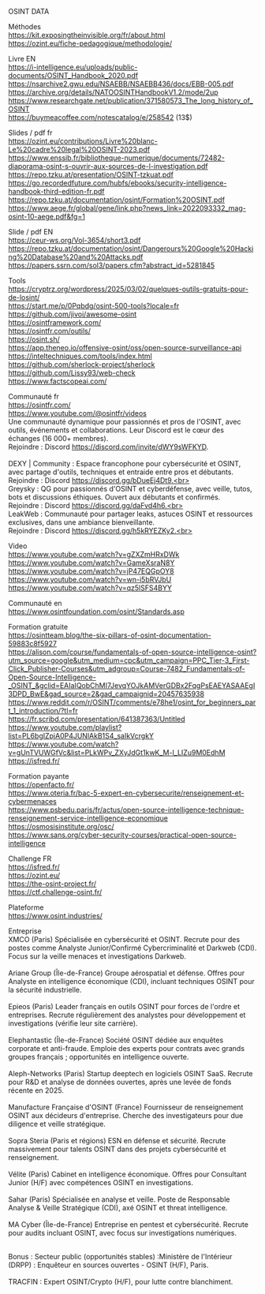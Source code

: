 OSINT DATA

Méthodes<br>
https://kit.exposingtheinvisible.org/fr/about.html<br>
https://ozint.eu/fiche-pedagogique/methodologie/<br>

Livre EN<br>
https://i-intelligence.eu/uploads/public-documents/OSINT_Handbook_2020.pdf<br>
https://nsarchive2.gwu.edu/NSAEBB/NSAEBB436/docs/EBB-005.pdf<br>
https://archive.org/details/NATOOSINTHandbookV1.2/mode/2up<br>
https://www.researchgate.net/publication/371580573_The_long_history_of_OSINT<br>
https://buymeacoffee.com/notescatalog/e/258542 (13$)<br>

Slides / pdf fr<br>
https://ozint.eu/contributions/Livre%20blanc-Le%20cadre%20legal%20OSINT-2023.pdf<br>
https://www.enssib.fr/bibliotheque-numerique/documents/72482-diaporama-osint-s-ouvrir-aux-sources-de-l-investigation.pdf<br>
https://repo.tzku.at/presentation/OSINT-tzkuat.pdf<br>
https://go.recordedfuture.com/hubfs/ebooks/security-intelligence-handbook-third-edition-fr.pdf<br>
https://repo.tzku.at/documentation/osint/Formation%20OSINT.pdf<br>
https://www.aege.fr/global/gene/link.php?news_link=2022093332_mag-osint-10-aege.pdf&fg=1<br>

Slide / pdf EN<br>
https://ceur-ws.org/Vol-3654/short3.pdf<br>
https://repo.tzku.at/documentation/osint/Dangerours%20Google%20Hacking%20Database%20and%20Attacks.pdf<br>
https://papers.ssrn.com/sol3/papers.cfm?abstract_id=5281845<br>


Tools<br>
https://cryptrz.org/wordpress/2025/03/02/quelques-outils-gratuits-pour-de-losint/<br>
https://start.me/p/0Pqbdg/osint-500-tools?locale=fr<br>
https://github.com/jivoi/awesome-osint<br>
https://osintframework.com/<br>
https://osintfr.com/outils/<br>
https://osint.sh/<br>
https://app.theneo.io/offensive-osint/oss/open-source-surveillance-api<br>
https://inteltechniques.com/tools/index.html<br>
https://github.com/sherlock-project/sherlock<br>
https://github.com/Lissy93/web-check<br>
https://www.factscopeai.com/<br>

Communauté fr<br>
https://osintfr.com/<br>
https://www.youtube.com/@osintfr/videos<br>
Une communauté dynamique pour passionnés et pros de l'OSINT, avec outils, événements et collaborations. Leur Discord est le cœur des échanges (16 000+ membres).  <br>
Rejoindre : Discord https://discord.com/invite/dWY9sWFKYD.  <br><br>
DEXY | Community : Espace francophone pour cybersécurité et OSINT, avec partage d'outils, techniques et entraide entre pros et débutants.<br>
Rejoindre : Discord https://discord.gg/bDueEj4Dt9.<br><br>
Greysky : QG pour passionnés d'OSINT et cyberdéfense, avec veille, tutos, bots et discussions éthiques. Ouvert aux débutants et confirmés.<br>
Rejoindre : Discord https://discord.gg/daFvd4h6.<br><br>
LeakWeb : Communauté pour partager leaks, astuces OSINT et ressources exclusives, dans une ambiance bienveillante.<br>
Rejoindre : Discord https://discord.gg/h5kRYEZKy2.<br>


Video <br>
https://www.youtube.com/watch?v=gZXZmHRxDWk<br>
https://www.youtube.com/watch?v=GameXsraN8Y<br>
https://www.youtube.com/watch?v=jP47EQGpOY8<br>
https://www.youtube.com/watch?v=wn-i5bRVJbU<br>
https://www.youtube.com/watch?v=qz5lSFS4BYY<br>


Communauté en<br>
https://www.osintfoundation.com/osint/Standards.asp<br>

Formation gratuite<br>
https://osintteam.blog/the-six-pillars-of-osint-documentation-59883c8f5927<br>
https://alison.com/course/fundamentals-of-open-source-intelligence-osint?utm_source=google&utm_medium=cpc&utm_campaign=PPC_Tier-3_First-Click_Publisher-Courses&utm_adgroup=Course-7482_Fundamentals-of-Open-Source-Intelligence-_OSINT_&gclid=EAIaIQobChMI7JevqYOJkAMVerGDBx2FqgPsEAEYASAAEgI3DPD_BwE&gad_source=2&gad_campaignid=20457635938 <br>
https://www.reddit.com/r/OSINT/comments/e78he1/osint_for_beginners_part_1_introduction/?tl=fr<br>
https://fr.scribd.com/presentation/641387363/Untitled<br>
https://www.youtube.com/playlist?list=PL6bgIZpjA0P4JUNlAkB1S4_saIkVcrgkY<br>
https://www.youtube.com/watch?v=gUnTVUWGfVc&list=PLkWPv_ZXyJdGt1kwK_M-l_LIZu9M0EdhM<br>
https://isfred.fr/<br>

Formation payante<br>
https://openfacto.fr/ <br>
https://www.oteria.fr/bac-5-expert-en-cybersecurite/renseignement-et-cybermenaces <br>
https://www.psbedu.paris/fr/actus/open-source-intelligence-technique-renseignement-service-intelligence-economique<br>
https://osmosisinstitute.org/osc/<br>
https://www.sans.org/cyber-security-courses/practical-open-source-intelligence<br>

Challenge FR<br>
https://isfred.fr/<br>
https://ozint.eu/<br>
https://the-osint-project.fr/<br>
https://ctf.challenge-osint.fr/<br>



Plateforme<br>
https://www.osint.industries/<br>


Entreprise<br>
XMCO (Paris)  Spécialisée en cybersécurité et OSINT. Recrute pour des postes comme Analyste Junior/Confirmé Cybercriminalité et Darkweb (CDI). Focus sur la veille menaces et investigations Darkweb.<br><br>
Ariane Group (Île-de-France)  Groupe aérospatial et défense. Offres pour Analyste en intelligence économique (CDI), incluant techniques OSINT pour la sécurité industrielle.<br><br>
Epieos (Paris)  Leader français en outils OSINT pour forces de l'ordre et entreprises. Recrute régulièrement des analystes pour développement et investigations (vérifie leur site carrière).<br><br>
Elephantastic (Île-de-France)  Société OSINT dédiée aux enquêtes corporate et anti-fraude. Emploie des experts pour contrats avec grands groupes français ; opportunités en intelligence ouverte.<br><br>
Aleph-Networks (Paris)  Startup deeptech en logiciels OSINT SaaS. Recrute pour R&D et analyse de données ouvertes, après une levée de fonds récente en 2025.<br><br>
Manufacture Française d'OSINT (France)  Fournisseur de renseignement OSINT aux décideurs d'entreprise. Cherche des investigateurs pour due diligence et veille stratégique.<br><br>
Sopra Steria (Paris et régions)  ESN en défense et sécurité. Recrute massivement pour talents OSINT dans des projets cybersécurité et renseignement.<br><br>
Vélite (Paris)  Cabinet en intelligence économique. Offres pour Consultant Junior (H/F) avec compétences OSINT en investigations.<br><br>
Sahar (Paris)  Spécialisée en analyse et veille. Poste de Responsable Analyse & Veille Stratégique (CDI), axé OSINT et threat intelligence.<br><br>
MA Cyber (Île-de-France)  Entreprise en pentest et cybersécurité. Recrute pour audits incluant OSINT, avec focus sur investigations numériques.<br><br>

Bonus : 
Secteur public (opportunités stables) :Ministère de l'Intérieur (DRPP) : Enquêteur en sources ouvertes - OSINT (H/F), Paris.<br><br>
TRACFIN : Expert OSINT/Crypto (H/F), pour lutte contre blanchiment.



